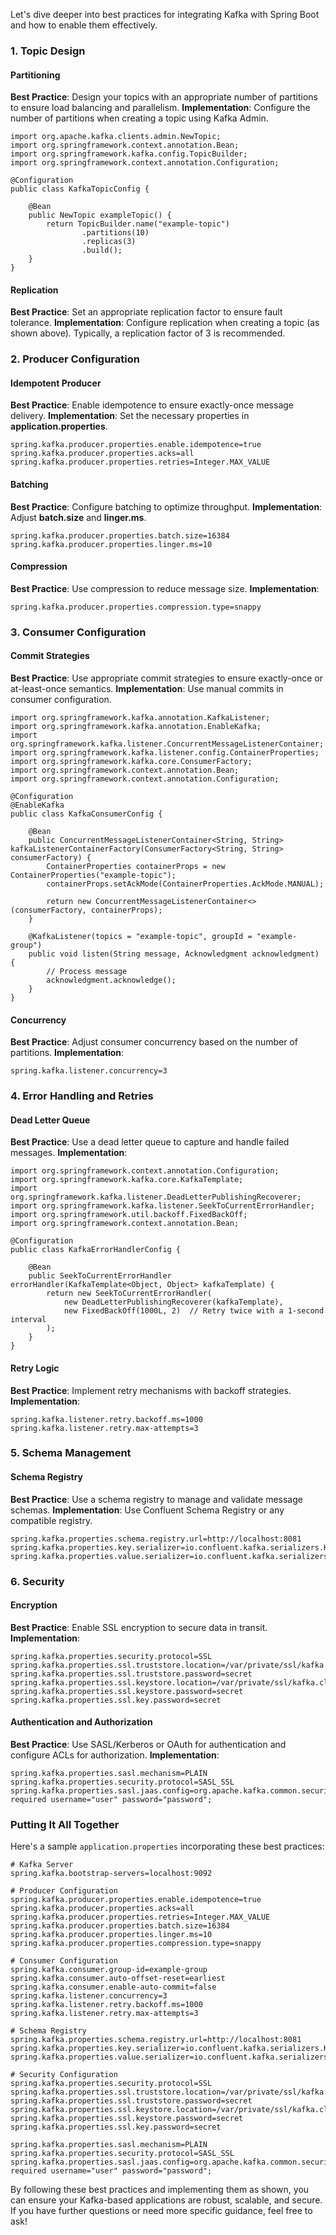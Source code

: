 Let's dive deeper into best practices for integrating Kafka with Spring Boot and how to enable them effectively.

### 1. Topic Design

#### Partitioning

**Best Practice**: Design your topics with an appropriate number of partitions to ensure load balancing and parallelism. **Implementation**: Configure the number of partitions when creating a topic using Kafka Admin.

```
import org.apache.kafka.clients.admin.NewTopic;
import org.springframework.context.annotation.Bean;
import org.springframework.kafka.config.TopicBuilder;
import org.springframework.context.annotation.Configuration;

@Configuration
public class KafkaTopicConfig {

    @Bean
    public NewTopic exampleTopic() {
        return TopicBuilder.name("example-topic")
                .partitions(10)
                .replicas(3)
                .build();
    }
}

```
#### Replication

**Best Practice**: Set an appropriate replication factor to ensure fault tolerance. **Implementation**: Configure replication when creating a topic (as shown above). Typically, a replication factor of 3 is recommended.

### 2. Producer Configuration

#### Idempotent Producer

**Best Practice**: Enable idempotence to ensure exactly-once message delivery. **Implementation**: Set the necessary properties in **application.properties**.
```
spring.kafka.producer.properties.enable.idempotence=true
spring.kafka.producer.properties.acks=all
spring.kafka.producer.properties.retries=Integer.MAX_VALUE

```

#### Batching

**Best Practice**: Configure batching to optimize throughput. **Implementation**: Adjust **batch.size** and **linger.ms**.

```
spring.kafka.producer.properties.batch.size=16384
spring.kafka.producer.properties.linger.ms=10
```
#### Compression

**Best Practice**: Use compression to reduce message size. **Implementation**:
```
spring.kafka.producer.properties.compression.type=snappy
```
### 3. Consumer Configuration

#### Commit Strategies

**Best Practice**: Use appropriate commit strategies to ensure exactly-once or at-least-once semantics. 
**Implementation**: 
Use manual commits in consumer configuration.
```
import org.springframework.kafka.annotation.KafkaListener;
import org.springframework.kafka.annotation.EnableKafka;
import org.springframework.kafka.listener.ConcurrentMessageListenerContainer;
import org.springframework.kafka.listener.config.ContainerProperties;
import org.springframework.kafka.core.ConsumerFactory;
import org.springframework.context.annotation.Bean;
import org.springframework.context.annotation.Configuration;

@Configuration
@EnableKafka
public class KafkaConsumerConfig {

    @Bean
    public ConcurrentMessageListenerContainer<String, String> kafkaListenerContainerFactory(ConsumerFactory<String, String> consumerFactory) {
        ContainerProperties containerProps = new ContainerProperties("example-topic");
        containerProps.setAckMode(ContainerProperties.AckMode.MANUAL);

        return new ConcurrentMessageListenerContainer<>(consumerFactory, containerProps);
    }

    @KafkaListener(topics = "example-topic", groupId = "example-group")
    public void listen(String message, Acknowledgment acknowledgment) {
        // Process message
        acknowledgment.acknowledge();
    }
}

```
#### Concurrency

**Best Practice**: Adjust consumer concurrency based on the number of partitions. **Implementation**:
```
spring.kafka.listener.concurrency=3
```
### 4. Error Handling and Retries

#### Dead Letter Queue

**Best Practice**: Use a dead letter queue to capture and handle failed messages. **Implementation**:
```
import org.springframework.context.annotation.Configuration;
import org.springframework.kafka.core.KafkaTemplate;
import org.springframework.kafka.listener.DeadLetterPublishingRecoverer;
import org.springframework.kafka.listener.SeekToCurrentErrorHandler;
import org.springframework.util.backoff.FixedBackOff;
import org.springframework.context.annotation.Bean;

@Configuration
public class KafkaErrorHandlerConfig {

    @Bean
    public SeekToCurrentErrorHandler errorHandler(KafkaTemplate<Object, Object> kafkaTemplate) {
        return new SeekToCurrentErrorHandler(
            new DeadLetterPublishingRecoverer(kafkaTemplate), 
            new FixedBackOff(1000L, 2)  // Retry twice with a 1-second interval
        );
    }
}
```
#### Retry Logic

**Best Practice**: Implement retry mechanisms with backoff strategies. **Implementation**:
```
spring.kafka.listener.retry.backoff.ms=1000
spring.kafka.listener.retry.max-attempts=3
```
### 5. Schema Management

#### Schema Registry

**Best Practice**: Use a schema registry to manage and validate message schemas. **Implementation**: Use Confluent Schema Registry or any compatible registry.
```
spring.kafka.properties.schema.registry.url=http://localhost:8081
spring.kafka.properties.key.serializer=io.confluent.kafka.serializers.KafkaAvroSerializer
spring.kafka.properties.value.serializer=io.confluent.kafka.serializers.KafkaAvroSerializer
```

### 6. Security

#### Encryption

**Best Practice**: Enable SSL encryption to secure data in transit. 
**Implementation**:
```
spring.kafka.properties.security.protocol=SSL
spring.kafka.properties.ssl.truststore.location=/var/private/ssl/kafka.client.truststore.jks
spring.kafka.properties.ssl.truststore.password=secret
spring.kafka.properties.ssl.keystore.location=/var/private/ssl/kafka.client.keystore.jks
spring.kafka.properties.ssl.keystore.password=secret
spring.kafka.properties.ssl.key.password=secret

```
#### Authentication and Authorization

**Best Practice**: Use SASL/Kerberos or OAuth for authentication and configure ACLs for authorization. 
**Implementation**:
```
spring.kafka.properties.sasl.mechanism=PLAIN
spring.kafka.properties.security.protocol=SASL_SSL
spring.kafka.properties.sasl.jaas.config=org.apache.kafka.common.security.plain.PlainLoginModule required username="user" password="password";
```
### Putting It All Together

Here's a sample `application.properties` incorporating these best practices:
```
# Kafka Server
spring.kafka.bootstrap-servers=localhost:9092

# Producer Configuration
spring.kafka.producer.properties.enable.idempotence=true
spring.kafka.producer.properties.acks=all
spring.kafka.producer.properties.retries=Integer.MAX_VALUE
spring.kafka.producer.properties.batch.size=16384
spring.kafka.producer.properties.linger.ms=10
spring.kafka.producer.properties.compression.type=snappy

# Consumer Configuration
spring.kafka.consumer.group-id=example-group
spring.kafka.consumer.auto-offset-reset=earliest
spring.kafka.consumer.enable-auto-commit=false
spring.kafka.listener.concurrency=3
spring.kafka.listener.retry.backoff.ms=1000
spring.kafka.listener.retry.max-attempts=3

# Schema Registry
spring.kafka.properties.schema.registry.url=http://localhost:8081
spring.kafka.properties.key.serializer=io.confluent.kafka.serializers.KafkaAvroSerializer
spring.kafka.properties.value.serializer=io.confluent.kafka.serializers.KafkaAvroSerializer

# Security Configuration
spring.kafka.properties.security.protocol=SSL
spring.kafka.properties.ssl.truststore.location=/var/private/ssl/kafka.client.truststore.jks
spring.kafka.properties.ssl.truststore.password=secret
spring.kafka.properties.ssl.keystore.location=/var/private/ssl/kafka.client.keystore.jks
spring.kafka.properties.ssl.keystore.password=secret
spring.kafka.properties.ssl.key.password=secret

spring.kafka.properties.sasl.mechanism=PLAIN
spring.kafka.properties.security.protocol=SASL_SSL
spring.kafka.properties.sasl.jaas.config=org.apache.kafka.common.security.plain.PlainLoginModule required username="user" password="password";
```

By following these best practices and implementing them as shown, you can ensure your Kafka-based applications are robust, scalable, and secure. If you have further questions or need more specific guidance, feel free to ask!